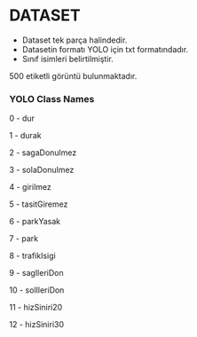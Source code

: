 # DATASET

* Dataset tek parça halindedir.
* Datasetin formatı YOLO için txt formatındadır.
* Sınıf isimleri belirtilmiştir.

500 etiketli görüntü bulunmaktadır.



### YOLO Class Names

0 - dur

1 - durak

2 - sagaDonulmez

3 - solaDonulmez

4 - girilmez

5 - tasitGiremez

6 - parkYasak

7 - park

8 - trafikIsigi

9 - sagIleriDon

10 - solIleriDon

11 - hizSiniri20

12 - hizSiniri30
